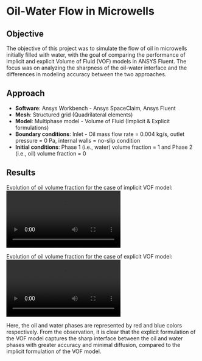 # Oil-Water Flow in Microwells

## Objective
The objective of this project was to simulate the flow of oil in microwells initially filled with water, with the goal of comparing the performance of implicit and explicit Volume of Fluid (VOF) models in ANSYS Fluent. The focus was on analyzing the sharpness of the oil-water interface and the differences in modeling accuracy between the two approaches.

## Approach
- **Software**: Ansys Workbench - Ansys SpaceClaim, Ansys Fluent
- **Mesh**: Structured grid (Quadrilateral elements)
- **Model**: Multiphase model - Volume of Fluid (Implicit & Explicit formulations)
- **Boundary conditions**: Inlet - Oil mass flow rate = 0.004 kg/s, outlet pressure = 0 Pa, internal walls = no-slip condition
- **Initial conditions**: Phase 1 (i.e., water) volume fraction = 1 and Phase 2 (i.e., oil) volume fraction = 0 

## Results
Evolution of oil volume fraction for the case of implicit VOF model:![Evolution of oil volume fraction for the case of implicit VOF model](animations/Implicit_VOF.mp4)

Evolution of oil volume fraction for the case of explicit VOF model:![Evolution of oil volume fraction for the case of explicit VOF model](animations/Implicit_VOF.mp4)

Here, the oil and water phases are represented by red and blue colors respectively. From the observation, it is clear that the explicit formulation of the VOF model captures the sharp interface between the oil and water phases with greater accuracy and minimal diffusion, compared to the implicit formulation of the VOF model.
